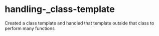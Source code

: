 # handling-_class-template
Created a class template and handled that template outside that class to perform many functions
